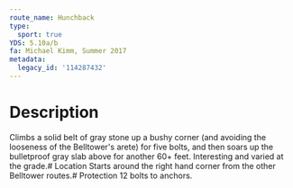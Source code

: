```yaml
---
route_name: Hunchback
type:
  sport: true
YDS: 5.10a/b
fa: Michael Kimm, Summer 2017
metadata:
  legacy_id: '114287432'
---
```

# Description
Climbs a solid belt of gray stone up a bushy corner (and avoiding the looseness of the Belltower's arete) for five bolts, and then soars up the bulletproof gray slab above for another 60+ feet. Interesting and varied at the grade.# Location
Starts around the right hand corner from the other Belltower routes.# Protection
12 bolts to anchors.